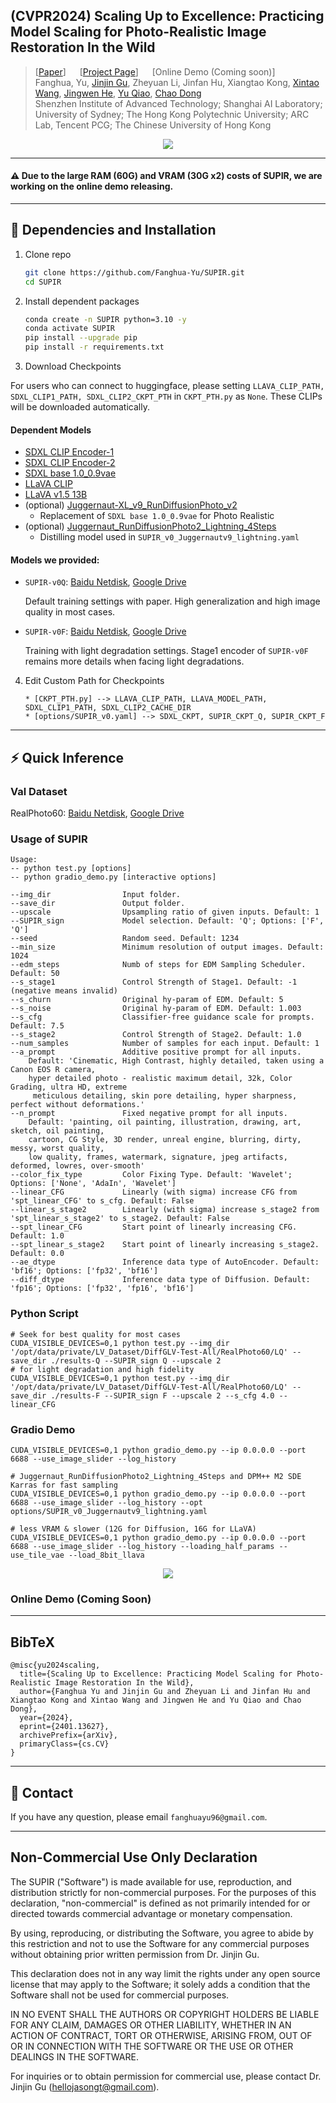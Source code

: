 ## (CVPR2024) Scaling Up to Excellence: Practicing Model Scaling for Photo-Realistic Image Restoration In the Wild

> [[Paper](https://arxiv.org/abs/2401.13627)] &emsp; [[Project Page](http://supir.xpixel.group/)] &emsp; [Online Demo (Coming soon)] <br>
> Fanghua, Yu, [Jinjin Gu](https://www.jasongt.com/), Zheyuan Li, Jinfan Hu, Xiangtao Kong, [Xintao Wang](https://xinntao.github.io/), [Jingwen He](https://scholar.google.com.hk/citations?user=GUxrycUAAAAJ), [Yu Qiao](https://scholar.google.com.hk/citations?user=gFtI-8QAAAAJ), [Chao Dong](https://scholar.google.com.hk/citations?user=OSDCB0UAAAAJ) <br>
> Shenzhen Institute of Advanced Technology; Shanghai AI Laboratory; University of Sydney; The Hong Kong Polytechnic University; ARC Lab, Tencent PCG; The Chinese University of Hong Kong <br>


<p align="center">
  <img src="assets/teaser.png">
</p>

---
#### ⚠ Due to the large RAM (60G) and VRAM (30G x2) costs of SUPIR, we are working on the online demo releasing.

---
## 🔧 Dependencies and Installation

1. Clone repo
    ```bash
    git clone https://github.com/Fanghua-Yu/SUPIR.git
    cd SUPIR
    ```

2. Install dependent packages
    ```bash
    conda create -n SUPIR python=3.10 -y
    conda activate SUPIR
    pip install --upgrade pip
    pip install -r requirements.txt
    ```

3. Download Checkpoints

For users who can connect to huggingface, please setting `LLAVA_CLIP_PATH, SDXL_CLIP1_PATH, SDXL_CLIP2_CKPT_PTH` in `CKPT_PTH.py` as `None`. These CLIPs will be downloaded automatically. 

#### Dependent Models
* [SDXL CLIP Encoder-1](https://huggingface.co/openai/clip-vit-large-patch14)
* [SDXL CLIP Encoder-2](https://huggingface.co/laion/CLIP-ViT-bigG-14-laion2B-39B-b160k)
* [SDXL base 1.0_0.9vae](https://huggingface.co/stabilityai/stable-diffusion-xl-base-1.0/blob/main/sd_xl_base_1.0_0.9vae.safetensors)
* [LLaVA CLIP](https://huggingface.co/openai/clip-vit-large-patch14-336)
* [LLaVA v1.5 13B](https://huggingface.co/liuhaotian/llava-v1.5-13b)
* (optional) [Juggernaut-XL_v9_RunDiffusionPhoto_v2](https://huggingface.co/RunDiffusion/Juggernaut-XL-v9/blob/main/Juggernaut-XL_v9_RunDiffusionPhoto_v2.safetensors)
  * Replacement of `SDXL base 1.0_0.9vae` for Photo Realistic
* (optional) [Juggernaut_RunDiffusionPhoto2_Lightning_4Steps](https://huggingface.co/RunDiffusion/Juggernaut-XL-Lightning/blob/main/Juggernaut_RunDiffusionPhoto2_Lightning_4Steps.safetensors)
  * Distilling model used in `SUPIR_v0_Juggernautv9_lightning.yaml`


#### Models we provided:
* `SUPIR-v0Q`: [Baidu Netdisk](https://pan.baidu.com/s/1lnefCZhBTeDWijqbj1jIyw?pwd=pjq6), [Google Drive](https://drive.google.com/drive/folders/1yELzm5SvAi9e7kPcO_jPp2XkTs4vK6aR?usp=sharing)
    
    Default training settings with paper. High generalization and high image quality in most cases.

* `SUPIR-v0F`: [Baidu Netdisk](https://pan.baidu.com/s/1AECN8NjiVuE3hvO8o-Ua6A?pwd=k2uz), [Google Drive](https://drive.google.com/drive/folders/1yELzm5SvAi9e7kPcO_jPp2XkTs4vK6aR?usp=sharing)

    Training with light degradation settings. Stage1 encoder of `SUPIR-v0F` remains more details when facing light degradations.

4. Edit Custom Path for Checkpoints
    ```
    * [CKPT_PTH.py] --> LLAVA_CLIP_PATH, LLAVA_MODEL_PATH, SDXL_CLIP1_PATH, SDXL_CLIP2_CACHE_DIR 
    * [options/SUPIR_v0.yaml] --> SDXL_CKPT, SUPIR_CKPT_Q, SUPIR_CKPT_F
    ```
---

## ⚡ Quick Inference
### Val Dataset
RealPhoto60: [Baidu Netdisk](https://pan.baidu.com/s/1CJKsPGtyfs8QEVCQ97voBA?pwd=aocg), [Google Drive](https://drive.google.com/drive/folders/1yELzm5SvAi9e7kPcO_jPp2XkTs4vK6aR?usp=sharing)

### Usage of SUPIR
```Shell
Usage: 
-- python test.py [options] 
-- python gradio_demo.py [interactive options]

--img_dir                Input folder.
--save_dir               Output folder.
--upscale                Upsampling ratio of given inputs. Default: 1
--SUPIR_sign             Model selection. Default: 'Q'; Options: ['F', 'Q']
--seed                   Random seed. Default: 1234
--min_size               Minimum resolution of output images. Default: 1024
--edm_steps              Numb of steps for EDM Sampling Scheduler. Default: 50
--s_stage1               Control Strength of Stage1. Default: -1 (negative means invalid)
--s_churn                Original hy-param of EDM. Default: 5
--s_noise                Original hy-param of EDM. Default: 1.003
--s_cfg                  Classifier-free guidance scale for prompts. Default: 7.5
--s_stage2               Control Strength of Stage2. Default: 1.0
--num_samples            Number of samples for each input. Default: 1
--a_prompt               Additive positive prompt for all inputs. 
    Default: 'Cinematic, High Contrast, highly detailed, taken using a Canon EOS R camera, 
    hyper detailed photo - realistic maximum detail, 32k, Color Grading, ultra HD, extreme
     meticulous detailing, skin pore detailing, hyper sharpness, perfect without deformations.'
--n_prompt               Fixed negative prompt for all inputs. 
    Default: 'painting, oil painting, illustration, drawing, art, sketch, oil painting, 
    cartoon, CG Style, 3D render, unreal engine, blurring, dirty, messy, worst quality, 
    low quality, frames, watermark, signature, jpeg artifacts, deformed, lowres, over-smooth'
--color_fix_type         Color Fixing Type. Default: 'Wavelet'; Options: ['None', 'AdaIn', 'Wavelet']
--linear_CFG             Linearly (with sigma) increase CFG from 'spt_linear_CFG' to s_cfg. Default: False
--linear_s_stage2        Linearly (with sigma) increase s_stage2 from 'spt_linear_s_stage2' to s_stage2. Default: False
--spt_linear_CFG         Start point of linearly increasing CFG. Default: 1.0
--spt_linear_s_stage2    Start point of linearly increasing s_stage2. Default: 0.0
--ae_dtype               Inference data type of AutoEncoder. Default: 'bf16'; Options: ['fp32', 'bf16']
--diff_dtype             Inference data type of Diffusion. Default: 'fp16'; Options: ['fp32', 'fp16', 'bf16']
```

### Python Script
```Shell
# Seek for best quality for most cases
CUDA_VISIBLE_DEVICES=0,1 python test.py --img_dir '/opt/data/private/LV_Dataset/DiffGLV-Test-All/RealPhoto60/LQ' --save_dir ./results-Q --SUPIR_sign Q --upscale 2
# for light degradation and high fidelity
CUDA_VISIBLE_DEVICES=0,1 python test.py --img_dir '/opt/data/private/LV_Dataset/DiffGLV-Test-All/RealPhoto60/LQ' --save_dir ./results-F --SUPIR_sign F --upscale 2 --s_cfg 4.0 --linear_CFG
```

### Gradio Demo
```Shell
CUDA_VISIBLE_DEVICES=0,1 python gradio_demo.py --ip 0.0.0.0 --port 6688 --use_image_slider --log_history

# Juggernaut_RunDiffusionPhoto2_Lightning_4Steps and DPM++ M2 SDE Karras for fast sampling
CUDA_VISIBLE_DEVICES=0,1 python gradio_demo.py --ip 0.0.0.0 --port 6688 --use_image_slider --log_history --opt options/SUPIR_v0_Juggernautv9_lightning.yaml

# less VRAM & slower (12G for Diffusion, 16G for LLaVA)
CUDA_VISIBLE_DEVICES=0,1 python gradio_demo.py --ip 0.0.0.0 --port 6688 --use_image_slider --log_history --loading_half_params --use_tile_vae --load_8bit_llava
```
<p align="center">
  <img src="assets/DemoGuide.png">
</p>


### Online Demo (Coming Soon)


---

## BibTeX
    @misc{yu2024scaling,
      title={Scaling Up to Excellence: Practicing Model Scaling for Photo-Realistic Image Restoration In the Wild}, 
      author={Fanghua Yu and Jinjin Gu and Zheyuan Li and Jinfan Hu and Xiangtao Kong and Xintao Wang and Jingwen He and Yu Qiao and Chao Dong},
      year={2024},
      eprint={2401.13627},
      archivePrefix={arXiv},
      primaryClass={cs.CV}
    }

---

## 📧 Contact
If you have any question, please email `fanghuayu96@gmail.com`.

---
## Non-Commercial Use Only Declaration
The SUPIR ("Software") is made available for use, reproduction, and distribution strictly for non-commercial purposes. For the purposes of this declaration, "non-commercial" is defined as not primarily intended for or directed towards commercial advantage or monetary compensation.

By using, reproducing, or distributing the Software, you agree to abide by this restriction and not to use the Software for any commercial purposes without obtaining prior written permission from Dr. Jinjin Gu.

This declaration does not in any way limit the rights under any open source license that may apply to the Software; it solely adds a condition that the Software shall not be used for commercial purposes.

IN NO EVENT SHALL THE AUTHORS OR COPYRIGHT HOLDERS BE LIABLE FOR ANY CLAIM, DAMAGES OR OTHER LIABILITY, WHETHER IN AN ACTION OF CONTRACT, TORT OR OTHERWISE, ARISING FROM, OUT OF OR IN CONNECTION WITH THE SOFTWARE OR THE USE OR OTHER DEALINGS IN THE SOFTWARE.

For inquiries or to obtain permission for commercial use, please contact Dr. Jinjin Gu (hellojasongt@gmail.com).
